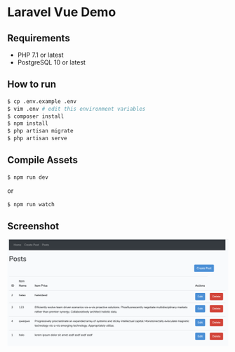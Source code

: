 # Laravel Vue Demo

## Requirements

* PHP 7.1 or latest
* PostgreSQL 10 or latest

## How to run

```bash
$ cp .env.example .env
$ vim .env # edit this environment variables
$ composer install
$ npm install
$ php artisan migrate
$ php artisan serve
```

## Compile Assets

```bash
$ npm run dev
```

or

```bash
$ npm run watch
```

## Screenshot

![](screenshot.png?raw=true)
